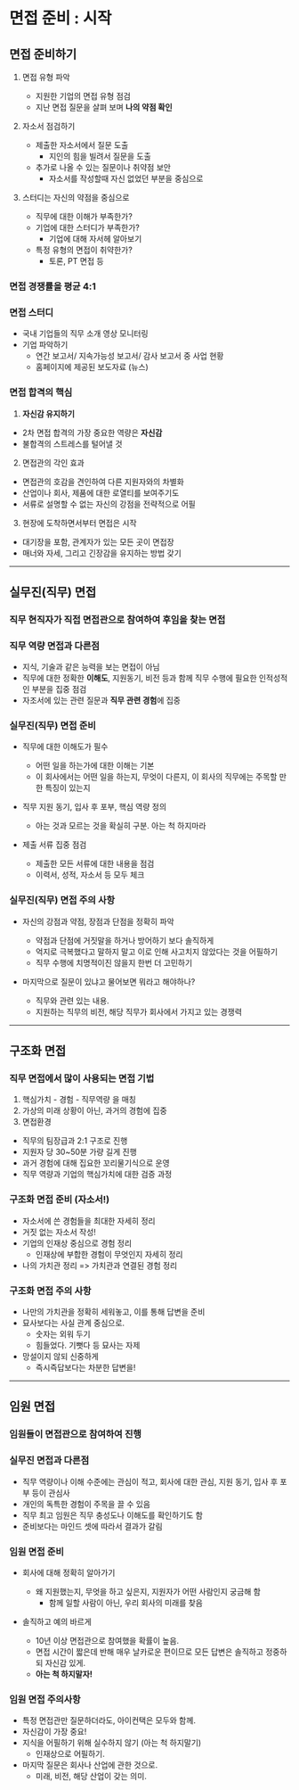 # 면접 준비 : 시작

## 면접 준비하기

1. 면접 유형 파악
   - 지원한 기업의 면접 유형 점검
   - 지난 면접 질문을 살펴 보며 **나의 약점 확인**

2. 자소서 점검하기
   - 제출한 자소서에서 질문 도출
     - 지인의 힘을 빌려서 질문을 도출
   - 추가로 나올 수 있는 질문이나 취약점 보안
     - 자소서를 작성할때 자신 없었던 부분을 중심으로

3. 스터디는 자신의 약점을 중심으로
   - 직무에 대한 이해가 부족한가?
   - 기업에 대한 스터디가 부족한가?
     - 기업에 대해 자서헤 알아보기
   - 특정 유형의 면접이 취약한가?
     - 토론, PT 면접 등

### 면접 경쟁률을 평균 4:1

### 면접 스터디

- 국내 기업들의 직무 소개 영상 모니터링
- 기업 파악하기
  - 연간 보고서/ 지속가능성 보고서/ 감사 보고서 중 사업 현황
  - 홈페이지에 제공된 보도자료 (뉴스)

### 면접 합격의 핵심

1. **자신감 유지하기**
  - 2차 면접 합격의 가장 중요한 역량은 **자신감**
  - 불합격의 스트레스를 털어낼 것
2. 면접관의 각인 효과
  - 면접관의 호감을 견인하여 다른 지원자와의 차별화
  - 산업이나 회사, 제품에 대한 로열티를 보여주기도
  - 서류로 설명할 수 없는 자신의 강점을 전략적으로 어필
3. 현장에 도착하면서부터 면접은 시작
  - 대기장을 포함, 관계자가 있는 모든 곳이 면접장
  - 매너와 자세, 그리고 긴장감을 유지하는 방법 갖기

***

## 실무진(직무) 면접

### 직무 현직자가 직접 면접관으로 참여하여 후임을 찾는 면접

### 직무 역량 면접과 다른점

- 지식, 기술과 같은 능력을 보는 면접이 아님
- 직무에 대한 정확한 **이해도**, 지원동기, 비전 등과 함께 직무 수행에 필요한 인적성적인 부분을 집중 점검
- 자조서에 있는 관련 질문과 **직무 관련 경험**에 집중

### 실무진(직무) 면접 준비

- 직무에 대한 이해도가 필수
  - 어떤 일을 하는가에 대한 이해는 기본
  - 이 회사에서는 어떤 일을 하는지, 무엇이 다른지, 이 회사의 직무에는 주목할 만한 특징이 있는지

- 직무 지원 동기, 입사 후 포부, 핵심 역량 정의
  - 아는 것과 모르는 것을 확실히 구분. 아는 척 하지마라

- 제출 서류 집중 점검
  - 제출한 모든 서류에 대한 내용을 점검
  - 이력서, 성적, 자소서 등 모두 체크

### 실무진(직무) 면접 주의 사항

- 자신의 강점과 약점, 장점과 단점을 정확히 파악
  - 약점과 단점에 거짓말을 하거나 방어하기 보다 솔직하게
  - 억지로 극복했다고 말하지 말고 이로 인해 사고치지 않았다는 것을 어필하기
  - 직무 수행에 치명적이진 않을지 한번 더 고민하기

- 마지막으로 질문이 있냐고 물어보면 뭐라고 해야하나?
  - 직무와 관련 있는 내용.
  - 지원하는 직무의 비전, 해당 직무가 회사에서 가지고 있는 경쟁력

***

## 구조화 면접

### 직무 면접에서 많이 사용되는 면접 기법

1. 핵심가치 - 경험 - 직무역량 을 매칭
2. 가상의 미래 상황이 아닌, 과거의 경험에 집중
3. 면접환경
  - 직무의 팀장급과 2:1 구조로 진행
  - 지원자 당 30~50분 가량 길게 진행
  - 과거 경험에 대해 집요한 꼬리물기식으로 운영
  - 직무 역량과 기업의 핵심가치에 대한 검증 과정

### 구조화 면접 준비 (자소서!)

- 자소서에 쓴 경험들을 최대한 자세히 정리
- 거짓 없는 자소서 작성!
- 기업의 인재상 중심으로 경험 정리
  - 인재상에 부합한 경험이 무엇인지 자세히 정리
- 나의 가치관 정리 => 가치관과 연결된 경험 정리

### 구조화 면접 주의 사항

- 나만의 가치관을 정확히 세워놓고, 이를 통해 답변을 준비
- 묘사보다는 사실 관계 중심으로.
  - 숫자는 외워 두기
  - 힘들었다. 기뻣다 등 묘사는 자제
- 망설이지 않되 신중하게
  - 즉시즉답보다는 차분한 답변을!

***

## 임원 면접

### 임원들이 면접관으로 참여하여 진행

### 실무진 면접과 다른점

- 직무 역량이나 이해 수준에는 관심이 적고, 회사에 대한 관심, 지원 동기, 입사 후 포부 등이 관심사
- 개인의 독특한 경험이 주목을 끌 수 있음
- 직무 최고 임원은 직무 충성도나 이해도를 확인하기도 함
- 준비보다는 마인드 셋에 따라서 결과가 갈림

### 임원 면접 준비

- 회사에 대해 정확히 알아가기
  - 왜 지원했는지, 무엇을 하고 싶은지, 지원자가 어떤 사람인지 궁금해 함
    - 함께 일할 사람이 아닌, 우리 회사의 미래를 찾음

- 솔직하고 예의 바르게
  - 10년 이상 면접관으로 참여했을 확률이 높음.
  - 면접 시간이 짧은데 반해 매우 날카로운 편이므로 모든 답변은 솔직하고 정중하되 자신감 있게.
  - **아는 척 하지말자!**

### 임원 면접 주의사항

- 특정 면접관만 질문하더라도, 아이컨택은 모두와 함께.
- 자신감이 가장 중요!
- 지식을 어필하기 위해 실수하지 않기 (아는 척 하지말기)
  - 인재상으로 어필하기.
- 마지막 질문은 회사나 산업에 관한 것으로.
  - 미래, 비전, 해당 산업이 갖는 의미.